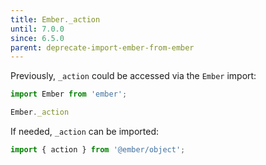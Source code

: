 ```yaml
---
title: Ember._action
until: 7.0.0
since: 6.5.0
parent: deprecate-import-ember-from-ember
---
```



Previously, `_action` could be accessed via the `Ember` import:
```js
import Ember from 'ember';

Ember._action
```

If needed, `_action` can be imported:
```js
import { action } from '@ember/object';
```
